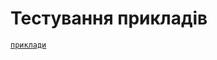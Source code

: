 <h1>
	Тестування прикладів
</h1>

[`приклади`](https://github.com/DanilPidhainyi/improving_Ukrainian_in_nlp.js/tree/master/examples)